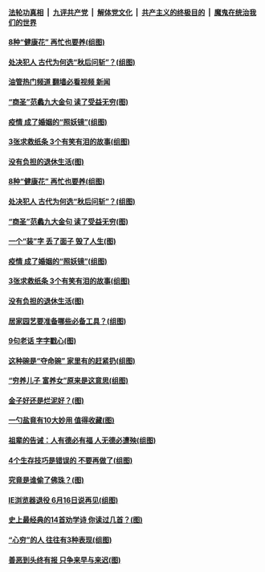 ####  [法轮功真相](../../../../basic/blob/master/README.md?t=05261601) &nbsp;|&nbsp; [九评共产党](../../../../9ping.md/blob/master/README.md?t=05261601) &nbsp;|&nbsp; [解体党文化](../../../../jtdwh.md/blob/master/README.md?t=05261601)  &nbsp;|&nbsp; [共产主义的终极目的](../../../../gczydzjmd.md/blob/master/README.md?t=05261601) &nbsp;|&nbsp; [魔鬼在统治我们的世界](../../../../mgztzwmdsj.md/blob/master/README.md?t=05261601) 

#### [8种“健康花” 再忙也要养(组图)](../pages/p8/1007368.md?t=05261601) 

#### [处决犯人 古代为何选“秋后问斩”？(组图)](../pages/p8/1007397.md?t=05261601) 

#### [油管热门频道 翻墙必看视频 新闻](http://45.76.130.85:81/youtube.html?05261601)

#### [“商圣”范蠡九大金句 读了受益无穷(图)](../pages/p8/1007385.md?t=05261601) 

#### [疫情 成了婚姻的“照妖镜”(组图)](../pages/p8/1007361.md?t=05261601) 

#### [3张求救纸条 3个有笑有泪的故事(组图)](../pages/p8/1007128.md?t=05261601) 

#### [没有负担的退休生活(图)](../pages/p8/1007139.md?t=05261601) 

#### [8种“健康花” 再忙也要养(组图)](../pages/p8/1007368.md?t=05261601) 

#### [处决犯人 古代为何选“秋后问斩”？(组图)](../pages/p8/1007397.md?t=05261601) 

#### [“商圣”范蠡九大金句 读了受益无穷(图)](../pages/p8/1007385.md?t=05261601) 

#### [一个“装”字 丢了面子 毁了人生(图)](../pages/p8/1006715.md?t=05261601) 

#### [疫情 成了婚姻的“照妖镜”(组图)](../pages/p8/1007361.md?t=05261601) 

#### [3张求救纸条 3个有笑有泪的故事(组图)](../pages/p8/1007128.md?t=05261601) 

#### [没有负担的退休生活(图)](../pages/p8/1007139.md?t=05261601) 

#### [居家园艺要准备哪些必备工具？(组图)](../pages/p8/1007203.md?t=05261601) 

#### [9句老话 字字戳心(图)](../pages/p8/1007190.md?t=05261601) 

#### [这种碗是“夺命碗” 家里有的赶紧扔(组图)](../pages/p8/1006652.md?t=05261601) 

#### [“穷养儿子 富养女”原来是这意思(组图)](../pages/p8/1006175.md?t=05261601) 

#### [金子好还是烂泥好？(图)](../pages/p8/1006918.md?t=05261601) 

#### [一勺盐竟有10大妙用 值得收藏(图)](../pages/p8/1007186.md?t=05261601) 

#### [祖辈的告诫：人有德必有福 人无德必遭殃(组图)](../pages/p8/1007148.md?t=05261601) 

#### [4个生存技巧是错误的 不要再做了(组图)](../pages/p8/1007114.md?t=05261601) 

#### [究竟是谁偷了佛珠？(图)](../pages/p8/1006903.md?t=05261601) 

#### [IE浏览器退役 6月16日说再见(组图)](../pages/p8/1006431.md?t=05261601) 

#### [史上最经典的14首劝学诗 你读过几首？(图)](../pages/p8/1007031.md?t=05261601) 

#### [“心穷”的人 往往有3种表现(组图)](../pages/p8/1006432.md?t=05261601) 

#### [善恶到头终有报 只争来早与来迟(图)](../pages/p8/1006919.md?t=05261601) 

<img src='http://gfw-breaker.win/goodnews/indexes/p8.md' width='0px' height='0px'/>
